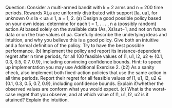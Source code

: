 Question: Consider a multi-armed bandit with k = 2 arms and n = 200
time periods. Rewards Xt,a are uniformly distributed with support [la, ua],
for unknown 0 ≤ la < ua ≤ 1, a = 1, 2.
(a) Design a good possible policy based on your own ideas: determine for
each t = 1, . . . , n a (possibly random) action At based solely on the
available data (As, Xs)s≤t−1, and not on future data or on the true
values of µa. Carefully describe the underlying ideas and intuition,
and why you believe this is a good policy. Give both an intuitive
and a formal definition of the policy. Try to have the best possible
performance.
(b) Implement the policy and report its instance-dependent regret after n
time periods, for all 100 feasible values of l1, u1, l2, u2 ∈ {0.1, 0.3, 0.5, 0.7, 0.9},
including convincing confidence bounds. Hint: to speed up implementation you may use Additional Exercise 2.
(b2) As a sanity check, also implement both fixed-action policies that use
the same action in all time periods. Report their regret for all feasible values of l1, u1, l2, u2 ∈ {0.1, 0.3, 0.5, 0.7, 0.9}, including confidence
bounds. Explain if/whether the observed values are conform what you
would expect.
(c) What is the worst-case regret that you observe, and at which value of
l1, u1, l2, u2 is it attained? Explain the intuition.

